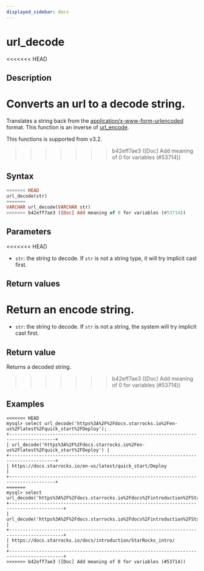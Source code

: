 ```yaml
---
displayed_sidebar: docs
---
```


# url_decode

<<<<<<< HEAD
## Description

Converts an url to a decode string.
=======


Translates a string back from the [application/x-www-form-urlencoded](https://www.w3.org/TR/html4/interact/forms.html#h-17.13.4.1) format. This function is an inverse of [url_encode](./url_encode.md).

This functions is supported from v3.2.
>>>>>>> b42eff7ae3 ([Doc] Add meaning of 0 for variables (#53714))

## Syntax

```haskell
<<<<<<< HEAD
url_decode(str)
=======
VARCHAR url_decode(VARCHAR str)
>>>>>>> b42eff7ae3 ([Doc] Add meaning of 0 for variables (#53714))
```

## Parameters

<<<<<<< HEAD
- `str`: the string to decode. If `str` is not a string type, it will try implicit cast first.

## Return values

Return an encode string.
=======
- `str`: the string to decode. If `str` is not a string, the system will try implicit cast first.

## Return value

Returns a decoded string.
>>>>>>> b42eff7ae3 ([Doc] Add meaning of 0 for variables (#53714))

## Examples

```plaintext
<<<<<<< HEAD
mysql> select url_decode('https%3A%2F%2Fdocs.starrocks.io%2Fen-us%2Flatest%2Fquick_start%2FDeploy');
+---------------------------------------------------------------------------------------+
| url_decode('https%3A%2F%2Fdocs.starrocks.io%2Fen-us%2Flatest%2Fquick_start%2FDeploy') |
+---------------------------------------------------------------------------------------+
| https://docs.starrocks.io/en-us/latest/quick_start/Deploy                             |
+---------------------------------------------------------------------------------------+
=======
mysql> select url_decode('https%3A%2F%2Fdocs.starrocks.io%2Fdocs%2Fintroduction%2FStarRocks_intro%2F');
+------------------------------------------------------------------------------------------+
| url_decode('https%3A%2F%2Fdocs.starrocks.io%2Fdocs%2Fintroduction%2FStarRocks_intro%2F') |
+------------------------------------------------------------------------------------------+
| https://docs.starrocks.io/docs/introduction/StarRocks_intro/                             |
+------------------------------------------------------------------------------------------+
>>>>>>> b42eff7ae3 ([Doc] Add meaning of 0 for variables (#53714))
```
